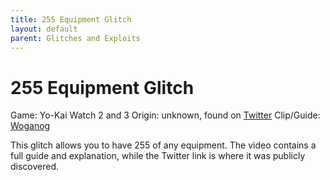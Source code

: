```yaml
---
title: 255 Equipment Glitch
layout: default
parent: Glitches and Exploits
---
```


# 255 Equipment Glitch

Game: Yo-Kai Watch 2 and 3
Origin: unknown, found on [Twitter](https://twitter.com/shinobu789/status/1692086415948206355)
Clip/Guide: [Woganog](https://youtu.be/gSbBrQMXrxA)

This glitch allows you to have 255 of any equipment. The video contains a full guide and explanation, while the Twitter link is where it was publicly discovered.
